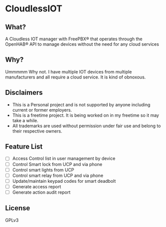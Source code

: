 # CloudlessIOT

## What?

A Cloudless IOT manager with FreePBX® that operates through the OpenHAB® API to manage devices without the need for any cloud services

## Why?

Ummmmm Why not. I have multiple IOT devices from multiple manufacturers and all require a cloud service. It is kind of obnoxous.

## Disclaimers
- This is a Personal project and is not supported by anyone including current or former employers.
- This is a freetime project.  It is being worked on in my freetime so it may take a while.
- All trademarks are used without permission under fair use and belong to their respective owners.

## Feature List

- [ ] Access Control list in user management by device
- [ ] Control Smart lock from UCP and via phone
- [ ] Control smart lights from UCP
- [ ] Control smart relay from UCP and via phone
- [ ] Update/maintain keypad codes for smart deadbolt
- [ ] Generate access report
- [ ] Generate action audit report

## License

GPLv3
